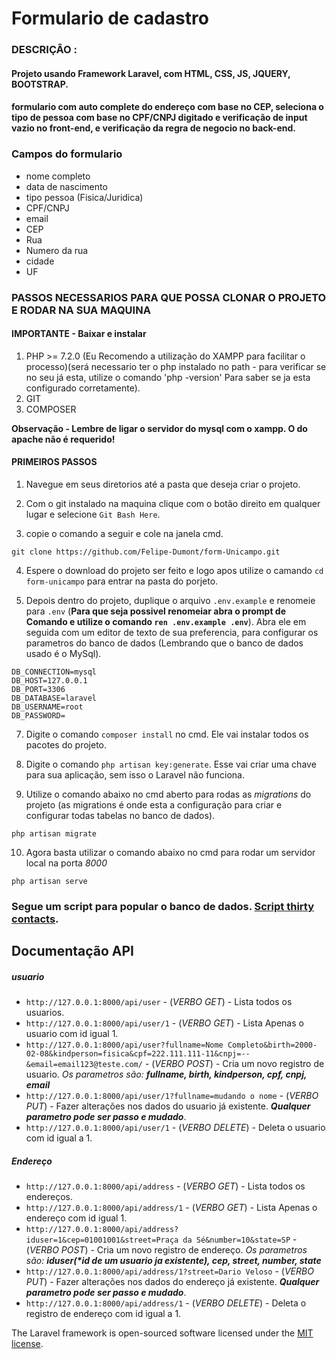 # Formulario de cadastro

### DESCRIÇÂO :

#### Projeto usando Framework Laravel, com HTML, CSS, JS, JQUERY, BOOTSTRAP.

#### formulario com auto complete do endereço com base no CEP, seleciona o tipo de pessoa com base no CPF/CNPJ digitado e verificação de input vazio no front-end, e verificação da regra de negocio no back-end.

### Campos do formulario

-   nome completo
-   data de nascimento
-   tipo pessoa (Fisica/Juridica)
-   CPF/CNPJ
-   email
-   CEP
-   Rua
-   Numero da rua
-   cidade
-   UF

### PASSOS NECESSARIOS PARA QUE POSSA CLONAR O PROJETO E RODAR NA SUA MAQUINA

#### IMPORTANTE - Baixar e instalar

1. PHP >= 7.2.0 (Eu Recomendo a utilização do XAMPP para facilitar o processo)(será necessario ter o php instalado no path - para verificar se no seu já esta, utilize o comando 'php -version' Para saber se ja esta configurado corretamente).
2. GIT
3. COMPOSER

**Observação - Lembre de ligar o servidor do mysql com o xampp. O do apache não é requerido!**

#### PRIMEIROS PASSOS

1. Navegue em seus diretorios até a pasta que deseja criar o projeto.

2. Com o git instalado na maquina clique com o botão direito em qualquer lugar e selecione `Git Bash Here`.

3. copie o comando a seguir e cole na janela cmd.

```
git clone https://github.com/Felipe-Dumont/form-Unicampo.git
```

4. Espere o download do projeto ser feito e logo apos utilize o camando `cd form-unicampo` para entrar na pasta do porjeto.

5. Depois dentro do projeto, duplique o arquivo `.env.example` e renomeie para `.env` (**Para que seja possivel renomeiar abra o prompt de Comando e utilize o comando `ren .env.example .env`**). Abra ele em seguida com um editor de texto de sua preferencia, para configurar os parametros do banco de dados (Lembrando que o banco de dados usado é o MySql).

```
DB_CONNECTION=mysql
DB_HOST=127.0.0.1
DB_PORT=3306
DB_DATABASE=laravel
DB_USERNAME=root
DB_PASSWORD=
```

7. Digite o comando `composer install` no cmd. Ele vai instalar todos os pacotes do projeto.

8. Digite o comando `php artisan key:generate`. Esse vai criar uma chave para sua aplicação, sem isso o Laravel não funciona.

9. Utilize o comando abaixo no cmd aberto para rodas as _migrations_ do projeto (as migrations é onde esta a configuração para criar e configurar todas tabelas no banco de dados).

```
php artisan migrate
```

10. Agora basta utilizar o comando abaixo no cmd para rodar um servidor local na porta _8000_

```
php artisan serve
```

### Segue um script para popular o banco de dados. [Script thirty contacts](https://github.com/Felipe-Dumont/form-Unicampo/blob/master/populacaoBD/thirty_bd_contacts.sql).

## Documentação API

##### usuario

-   `http://127.0.0.1:8000/api/user` - (_VERBO GET_) - Lista todos os usuarios.
-   `http://127.0.0.1:8000/api/user/1` - (_VERBO GET_) - Lista Apenas o usuario com id igual 1.
-   `http://127.0.0.1:8000/api/user?fullname=Nome Completo&birth=2000-02-08&kindperson=fisica&cpf=222.111.111-11&cnpj=--&email=email123@teste.com/` - (_VERBO POST_) - Cria um novo registro de usuario. _Os parametros são: **fullname, birth, kindperson, cpf, cnpj, email**_
-   `http://127.0.0.1:8000/api/user/1?fullname=mudando o nome` - (_VERBO PUT_) - Fazer alterações nos dados do usuario já existente. _**Qualquer parametro pode ser passo e mudado**_.
-   `http://127.0.0.1:8000/api/user/1` - (_VERBO DELETE_) - Deleta o usuario com id igual a 1.

##### Endereço

-   `http://127.0.0.1:8000/api/address` - (_VERBO GET_) - Lista todos os endereços.
-   `http://127.0.0.1:8000/api/address/1` - (_VERBO GET_) - Lista Apenas o endereço com id igual 1.
-   `http://127.0.0.1:8000/api/address?iduser=1&cep=01001001&street=Praça da Sé&number=10&state=SP` - (_VERBO POST_) - Cria um novo registro de endereço. _Os parametros são: **iduser(\*id de um usuario ja existente), cep, street, number, state**_
-   `http://127.0.0.1:8000/api/address/1?street=Dario Veloso` - (_VERBO PUT_) - Fazer alterações nos dados do endereço já existente. _**Qualquer parametro pode ser passo e mudado**_.
-   `http://127.0.0.1:8000/api/address/1` - (_VERBO DELETE_) - Deleta o registro de endereço com id igual a 1.

The Laravel framework is open-sourced software licensed under the [MIT license](https://opensource.org/licenses/MIT).

